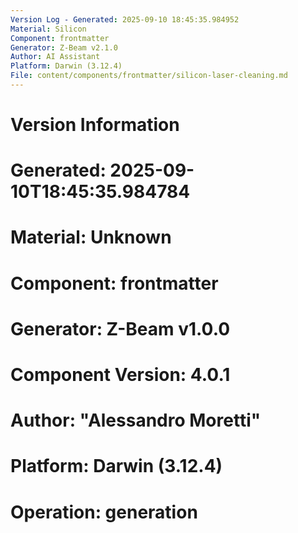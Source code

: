 ```yaml
---
Version Log - Generated: 2025-09-10 18:45:35.984952
Material: Silicon
Component: frontmatter
Generator: Z-Beam v2.1.0
Author: AI Assistant
Platform: Darwin (3.12.4)
File: content/components/frontmatter/silicon-laser-cleaning.md
---
```


# Version Information
# Generated: 2025-09-10T18:45:35.984784
# Material: Unknown
# Component: frontmatter
# Generator: Z-Beam v1.0.0
# Component Version: 4.0.1
# Author: "Alessandro Moretti"
# Platform: Darwin (3.12.4)
# Operation: generation
